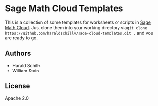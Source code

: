 Sage Math Cloud Templates
=========================

This is a collection of some templates for worksheets or scripts
in [Sage Math Cloud](https://cloud.sagemath.org).
Just clone them into your working directory via`git clone https://github.com/haraldschilly/sage-cloud-templates.git .`
and you are ready to go.

Authors
-------

* Harald Schilly
* William Stein

License
-------

Apache 2.0
